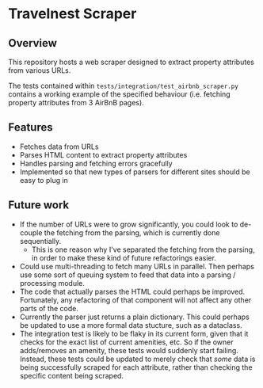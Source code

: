 # Travelnest Scraper

## Overview
This repository hosts a web scraper designed to extract property attributes from
various URLs.

The tests contained within `tests/integration/test_airbnb_scraper.py` contains a
working example of the specified behaviour (i.e. fetching property attributes
from 3 AirBnB pages).

## Features
- Fetches data from URLs
- Parses HTML content to extract property attributes
- Handles parsing and fetching errors gracefully
- Implemented so that new types of parsers for different sites should be easy to plug in

## Future work
- If the number of URLs were to grow significantly, you could look to de-couple
the fetching from the parsing, which is currently done sequentially.
    - This is one reason why I've separated the fetching from the parsing, in
    order to make these kind of future refactorings easier.
- Could use multi-threading to fetch many URLs in parallel.  Then perhaps use
some sort of queuing system to feed that data into a parsing / processing
module.
- The code that actually parses the HTML could perhaps be improved.
Fortunately, any refactoring of that component will not affect any other parts
of the code.
- Currently the parser just returns a plain dictionary.  This could perhaps be updated to use a more formal data stucture, such as a dataclass.
- The integration test is likely to be flaky in its current form, given that it checks for the exact list of current amenities, etc.
So if the owner adds/removes an amenity, these tests would suddenly start failing.  Instead, these tests could be updated to merely check that _some_ data
is being successfully scraped for each attribute, rather than checking the specific content being scraped.
